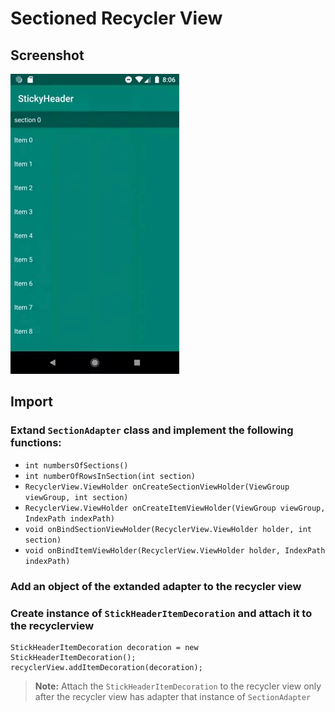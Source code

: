 # Sectioned Recycler View
## Screenshot

![Screenshot](./sample.gif)

## Import
### Extand `SectionAdapter` class and implement the following functions:

* `int numbersOfSections()`
* `int numberOfRowsInSection(int section)`
* `RecyclerView.ViewHolder onCreateSectionViewHolder(ViewGroup viewGroup, int section)`
* `RecyclerView.ViewHolder onCreateItemViewHolder(ViewGroup viewGroup, IndexPath indexPath)`
* `void onBindSectionViewHolder(RecyclerView.ViewHolder holder, int section)`
* `void onBindItemViewHolder(RecyclerView.ViewHolder holder, IndexPath indexPath)`

### Add an object of the extanded adapter to the recycler view

### Create instance of `StickHeaderItemDecoration` and attach it to the recyclerview
```
StickHeaderItemDecoration decoration = new StickHeaderItemDecoration();
recyclerView.addItemDecoration(decoration);
```
> **Note:** Attach the `StickHeaderItemDecoration` to the recycler view only after the recycler view has adapter that instance of `SectionAdapter`